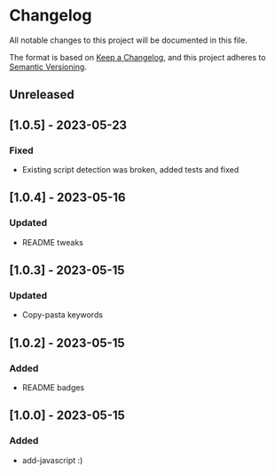 # Changelog

All notable changes to this project will be documented in this file.

The format is based on [Keep a Changelog](https://keepachangelog.com/en/1.0.0/),
and this project adheres to [Semantic Versioning](https://semver.org/spec/v2.0.0.html).

## Unreleased

## [1.0.5] - 2023-05-23

### Fixed

- Existing script detection was broken, added tests and fixed

## [1.0.4] - 2023-05-16

### Updated

- README tweaks

## [1.0.3] - 2023-05-15

### Updated

- Copy-pasta keywords

## [1.0.2] - 2023-05-15

### Added

- README badges

## [1.0.0] - 2023-05-15

### Added

- add-javascript :)
